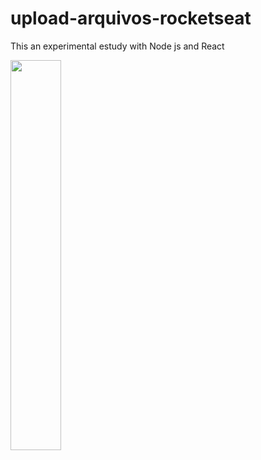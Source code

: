 # upload-arquivos-rocketseat
This an experimental estudy with Node js and React

<img src="LogoRockedeat.png" width="40%" />



